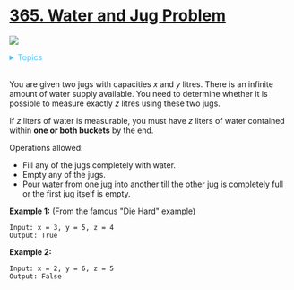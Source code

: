 # [365. Water and Jug Problem](https://leetcode.com/problems/water-and-jug-problem/)

![](https://img.shields.io/badge/Difficulty-Medium-F8AF40.svg)

<details>
<summary style="color:#4FC3F7">Topics</summary>

* [`Math`](https://leetcode.com/tag/math/)

</details>
<br />

You are given two jugs with capacities *x* and *y* litres. There is an infinite amount of water supply available. You need to determine whether it is possible to measure exactly *z* litres using these two jugs.

If *z* liters of water is measurable, you must have *z* liters of water contained within **one or both buckets** by the end.

Operations allowed:

 + Fill any of the jugs completely with water.
 + Empty any of the jugs.
 + Pour water from one jug into another till the other jug is completely full or the first jug itself is empty.

**Example 1:** (From the famous "Die Hard" example)

    Input: x = 3, y = 5, z = 4
    Output: True

**Example 2:**

    Input: x = 2, y = 6, z = 5
    Output: False
